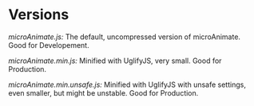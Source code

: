 Versions
=============
*microAnimate.js:*
 The default, uncompressed version of microAnimate.
 Good for Developement.


 *microAnimate.min.js:*
 Minified with UglifyJS, very small.
 Good for Production.


 *microAnimate.min.unsafe.js:*
 Minified with UglifyJS with unsafe settings, even smaller, but might be unstable.
 Good for Production.
